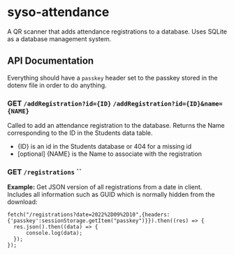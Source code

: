 # syso-attendance

A QR scanner that adds attendance registrations to a database. Uses SQLite as a database management system.

## API Documentation

Everything should have a `passkey` header set to the passkey stored in the dotenv file in order to do anything.

### GET `/addRegistration?id={ID}` `/addRegistration?id={ID}&name={NAME}`
Called to add an attendance registration to the database. Returns the Name corresponding to the ID in the Students data table.
- {ID} is an id in the Students database or 404 for a missing id
- [optional] {NAME} is the Name to associate with the registration

### GET `/registrations` ``

**Example:**
Get JSON version of all registrations from a date in client. Includes all information such as GUID which is normally hidden from the download:
```
fetch("/registrations?date=2022%2D09%2D10",{headers:{'passkey':sessionStorage.getItem("passkey")}}).then((res) => {
  res.json().then((data) => {
      console.log(data);
  });
});
```
